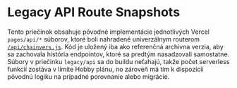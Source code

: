 # Legacy API Route Snapshots

Tento priečinok obsahuje pôvodné implementácie jednotlivých Vercel `pages/api/*` súborov,
ktoré boli nahradené univerzálnym routerom [`/api/chainvers.js`](../api/chainvers.js).
Kód je uložený iba ako referenčná archívna verzia, aby sa zachovala história endpointov,
ktoré sa predtým nasadzovali samostatne. Súbory v priečinku `legacy/api` sa do buildu
neťahajú, takže počet serverless funkcií zostáva v limite Hobby plánu, no zároveň
má tím k dispozícii pôvodnú logiku na prípadné porovnanie alebo migrácie.
